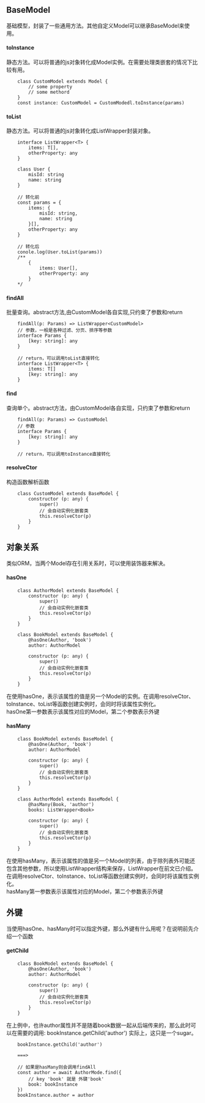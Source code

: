 ## BaseModel
基础模型，封装了一些通用方法。其他自定义Model可以继承BaseModel来使用。

#### toInstance
静态方法。可以将普通的js对象转化成Model实例。在需要处理类嵌套的情况下比较有用。  
  
```
	class CustomModel extends Model {
		// some property
		// some methord
	}
	const instance: CustomModel = CustomModedl.toInstance(params)
```  
  
#### toList
静态方法。可以将普通的js对象转化成ListWrapper封装对象。 
  
```
	interface ListWrapper<T> {
		items: T[],
		otherProperty: any
	}
	
	class User {
		misId: string
		name: string
	}
	
	// 转化前
	const params = {
		items: {
			misId: string,
			name: string
		}[],
		otherProperty: any
	}
	
	// 转化后
	conole.log(User.toList(params))
	/**
		{
			items: User[],
			otherProperty: any
		}
	*/
```  
  
#### findAll
批量查询。abstract方法,由CustomModel各自实现,只约束了参数和return
  
```
	findAll(p: Params) => ListWrapper<CustomModel>
	// 参数，一般是各种过滤、分页、排序等参数
	interface Params {
		[key: string]: any
	}
	
	// return，可以调用toList直接转化
	interface ListWrapper<T> {
		items: T[]
		[key: string]: any
	}
```
  
#### find
查询单个。abstract方法，由CustomModel各自实现，只约束了参数和return
  
```
	findAll(p: Params) => CustomModel
	// 参数
	interface Params {
		[key: string]: any
	}
	
	// return，可以调用toInstance直接转化
```
  
#### resolveCtor
构造函数解析函数
  
```
	class CustomModel extends BaseModel {
		constructor (p: any) {
			super()
			// 会自动实例化嵌套类
			this.resolveCtor(p)
		}
	}
```

## 对象关系
类似ORM，当两个Model存在引用关系时，可以使用装饰器来解决。

#### hasOne
```
	class AuthorModel extends BaseModel {
		constructor (p: any) {
			super()
			// 会自动实例化嵌套类
			this.resolveCtor(p)
		}
	}
	
	class BookModel extends BaseModel {
		@hasOne(Author, 'book')
		author: AuthorModel
	
		constructor (p: any) {
			super()
			// 会自动实例化嵌套类
			this.resolveCtor(p)
		}
	}
```
在使用hasOne，表示该属性的值是另一个Model的实例。在调用resolveCtor、toInstance、toList等函数创建实例时，会同时将该属性实例化。  
hasOne第一参数表示该属性对应的Model，第二个参数表示外键

#### hasMany
```
	class BookModel extends BaseModel {
		@hasOne(Author, 'book')
		author: AuthorModel
	
		constructor (p: any) {
			super()
			// 会自动实例化嵌套类
			this.resolveCtor(p)
		}
	}
	
	class AuthorModel extends BaseModel {
		@hasMany(Book, 'author')
		books: ListWrapper<Book>
		
		constructor (p: any) {
			super()
			// 会自动实例化嵌套类
			this.resolveCtor(p)
		}
	}
```
在使用hasMany，表示该属性的值是另一个Model的列表，由于除列表外可能还包含其他参数，所以使用ListWrapper结构来保存，ListWrapper在前文已介绍。在调用resolveCtor、toInstance、toList等函数创建实例时，会同时将该属性实例化。  
hasMany第一参数表示该属性对应的Model，第二个参数表示外键

## 外键
当使用hasOne、hasMany时可以指定外键，那么外键有什么用呢？在说明前先介绍一个函数

#### getChild
```
	class BookModel extends BaseModel {
		@hasOne(Author, 'book')
		author: AuthorModel
	
		constructor (p: any) {
			super()
			// 会自动实例化嵌套类
			this.resolveCtor(p)
		}
	}
```
  
在上例中，也许author属性并不是随着book数据一起从后端传来的，那么此时可以在需要的调用: bookInstance.getChild('author')
实际上，这只是一个sugar。
  
```
	bookInstance.getChild('author')
	
	===>
	
	// 如果是hasMany则会调用findAll
	const author = await AuthorMode.find({
		// key 'book' 就是 外键'book'
		book: bookInstance
	})
	bookInstance.author = author
```